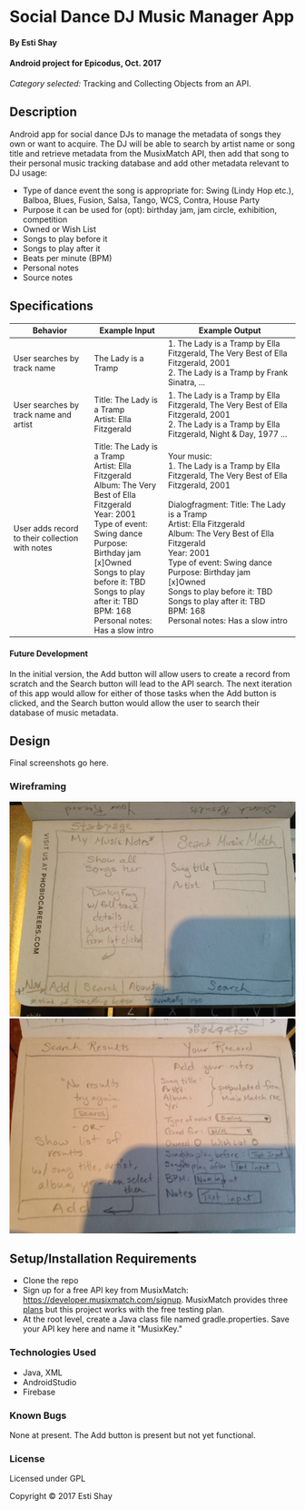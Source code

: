 # Social Dance DJ Music Manager App

#### By Esti Shay
#### Android project for Epicodus, Oct. 2017
*Category selected:* Tracking and Collecting Objects from an API.

## Description

Android app for social dance DJs to manage the metadata of songs they own or want to acquire. The DJ will be able to search by artist name or song title and retrieve metadata from the MusixMatch API, then add that song to their personal music tracking database and add other metadata relevant to DJ usage:
* Type of dance event the song is appropriate for: Swing (Lindy Hop etc.), Balboa, Blues, Fusion, Salsa, Tango, WCS, Contra, House Party
* Purpose it can be used for (opt): birthday jam, jam circle, exhibition, competition
* Owned or Wish List
* Songs to play before it
* Songs to play after it
* Beats per minute (BPM)
* Personal notes
* Source notes

## Specifications
| Behavior      | Example Input      | Example Output       |
| ------------- | ------------- | ------------- |
| User searches by track name | The Lady is a Tramp | 1. The Lady is a Tramp by Ella Fitzgerald, The Very Best of Ella Fitzgerald, 2001<br>2. The Lady is a Tramp by Frank Sinatra, ... |
| User searches by track name and artist | Title: The Lady is a Tramp <br>Artist: Ella Fitzgerald | 1. The Lady is a Tramp by Ella Fitzgerald, The Very Best of Ella Fitzgerald, 2001<br>2. The Lady is a Tramp by Ella Fitzgerald, Night & Day, 1977 ... |
| User adds record to their collection with notes | Title: The Lady is a Tramp<br>Artist: Ella Fitzgerald<br>Album: The Very Best of Ella Fitzgerald<br>Year: 2001<br>Type of event: Swing dance<br>Purpose: Birthday jam<br>[x]Owned<br>Songs to play before it: TBD<br>Songs to play after it: TBD<br>BPM: 168<br>Personal notes: Has a slow intro | Your music: <br>1. The Lady is a Tramp by Ella Fitzgerald, The Very Best of Ella Fitzgerald, 2001<br><br> Dialogfragment: Title: The Lady is a Tramp<br>Artist: Ella Fitzgerald<br>Album: The Very Best of Ella Fitzgerald<br>Year: 2001<br>Type of event: Swing dance<br>Purpose: Birthday jam<br>[x]Owned<br>Songs to play before it: TBD<br>Songs to play after it: TBD<br>BPM: 168<br>Personal notes: Has a slow intro |

#### Future Development
In the initial version, the Add button will allow users to create a record from scratch and the Search button will lead to the API search. The next iteration of this app would allow for either of those tasks when the Add button is clicked, and the Search button would allow the user to search their database of music metadata.

## Design
Final screenshots go here.

### Wireframing
![Wireframing: start and search pages](app/src/main/res/drawable/wireframing2.JPG "Diagram of Start and Search pages")
![Wireframing: search results and your notes pages](app/src/main/res/drawable/wireframing1.JPG "Diagram of search results and form to add personal notes")

## Setup/Installation Requirements
* Clone the repo
* Sign up for a free API key from MusixMatch: https://developer.musixmatch.com/signup. MusixMatch provides three [plans](https://developer.musixmatch.com/plans "plans") but this project works with the free testing plan.
* At the root level, create a Java class file named gradle.properties. Save your API key here and name it "MusixKey."

### Technologies Used
* Java, XML
* AndroidStudio
* Firebase

### Known Bugs
None at present.
The Add button is present but not yet functional.

### License

Licensed under GPL

Copyright &copy; 2017 Esti Shay
